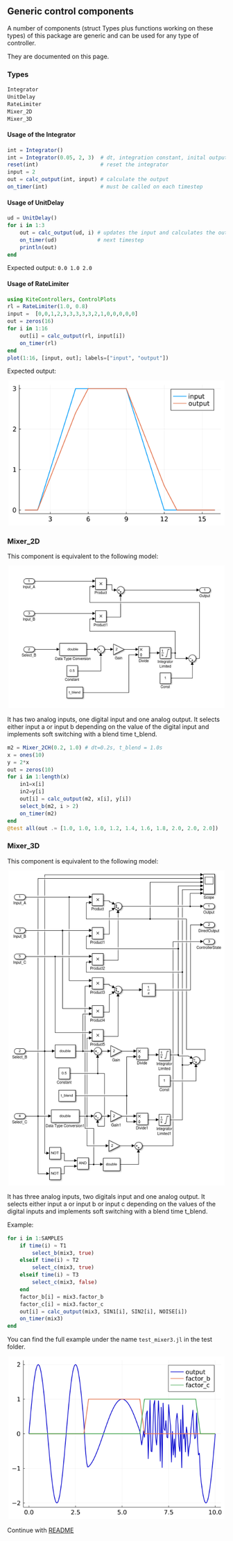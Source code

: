 ## Generic control components
A number of components (struct Types plus functions working on these types) of this package are generic and can be used for any type of controller.

They are documented on this page.

### Types
```julia
Integrator
UnitDelay
RateLimiter
Mixer_2D
Mixer_3D
```
#### Usage of the Integrator
```julia
int = Integrator()  
int = Integrator(0.05, 2, 3)  # dt, integration constant, inital output  
reset(int)                    # reset the integrator
input = 2
out = calc_output(int, input) # calculate the output 
on_timer(int)                 # must be called on each timestep
```
#### Usage of UnitDelay
```julia
ud = UnitDelay()
for i in 1:3
    out = calc_output(ud, i) # updates the input and calculates the output
    on_timer(ud)             # next timestep
    println(out)
end
```
Expected output: `0.0 1.0 2.0`

#### Usage of RateLimiter
```julia
using KiteControllers, ControlPlots
rl = RateLimiter(1.0, 0.8)
input =  [0,0,1,2,3,3,3,3,3,2,1,0,0,0,0,0]
out = zeros(16)
for i in 1:16
    out[i] = calc_output(rl, input[i])
    on_timer(rl)
end
plot(1:16, [input, out]; labels=["input", "output"])
```
Expected output:
<p align="center"><img src="./rate_limiter.png" width="500" /></p>

### Mixer_2D
This component is equivalent to the following model:
<p align="center"><img src="./mixer_2ch.png" width="500" /></p>
It has two analog inputs, one digital input and one analog output. It selects either input a or input b depending on the value of the digital input and implements soft switching with a blend time t_blend.

```julia
m2 = Mixer_2CH(0.2, 1.0) # dt=0.2s, t_blend = 1.0s
x = ones(10)
y = 2*x
out = zeros(10)
for i in 1:length(x)
    in1=x[i]
    in2=y[i]
    out[i] = calc_output(m2, x[i], y[i])
    select_b(m2, i > 2)
    on_timer(m2)
end
@test all(out .≈ [1.0, 1.0, 1.0, 1.2, 1.4, 1.6, 1.8, 2.0, 2.0, 2.0])
```
### Mixer_3D
This component is equivalent to the following model:
<p align="center"><img src="./mixer_3ch.png" width="500" /></p>
It has three analog inputs, two digitals input and one analog output. It selects either input a or input b or input c depending on the values of the digital inputs and implements soft switching with a blend time t_blend.

Example:
```julia
for i in 1:SAMPLES
    if time(i) ≈ T1
        select_b(mix3, true)
    elseif time(i) ≈ T2
        select_c(mix3, true)
    elseif time(i) ≈ T3
        select_c(mix3, false)        
    end
    factor_b[i] = mix3.factor_b
    factor_c[i] = mix3.factor_c
    out[i] = calc_output(mix3, SIN1[i], SIN2[i], NOISE[i])
    on_timer(mix3)
end
```
You can find the full example under the name `test_mixer3.jl` in the test folder.
<p align="center"><img src="./mixer3.png" width="500" /></p>

Continue with [README](../README.md)
